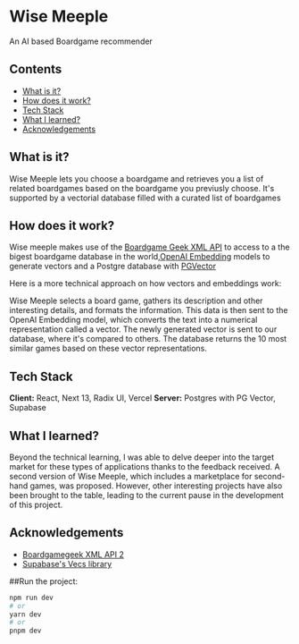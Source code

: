 
# Wise Meeple 

An AI based Boardgame recommender

## Contents

- [What is it?](#what-is-it)
- [How does it work?](#how-does-it-work)
- [Tech Stack](#tech-stack)
- [What I learned?](#what-i-learned)
- [Acknowledgements](#acknowledgements)
## What is it?

Wise Meeple lets you choose a boardgame and  retrieves you a list of related boardgames based on the boardgame you previusly choose. It's supported by a vectorial database filled with a curated list of boardgames
## How does it work?

Wise meeple makes use of the [Boardgame Geek XML API](https://boardgamegeek.com/wiki/page/BGG_XML_API2) to access to a the bigest boardgame database in the world,[OpenAI Embedding](https://platform.openai.com/docs/guides/embeddings) models to generate vectors
and a Postgre database with [PGVector](https://supabase.com/docs/guides/database/extensions/pgvector)

Here is a more technical approach on how vectors and embeddings work:

Wise Meeple selects a board game, gathers its description and other interesting details, and formats the information. This data is then sent to the OpenAI Embedding model, which converts the text into a numerical representation called a vector. The newly generated vector is sent to our database, where it's compared to others. The database returns the 10 most similar games based on these vector representations.
## Tech Stack

**Client:** React, Next 13, Radix UI, Vercel
**Server:** Postgres with PG Vector, Supabase


## What I learned?

Beyond the technical learning, I was able to delve deeper into the target market for these types of applications thanks to the feedback received. A second version of Wise Meeple, which includes a marketplace for second-hand games, was proposed. However, other interesting projects have also been brought to the table, leading to the current pause in the development of this project.


## Acknowledgements

 - [Boardgamegeek XML API 2](https://boardgamegeek.com/wiki/page/BGG_XML_API2)
 - [Supabase's Vecs library](https://supabase.com/blog/vecs)

##Run the project:

```bash
npm run dev
# or
yarn dev
# or
pnpm dev
```

